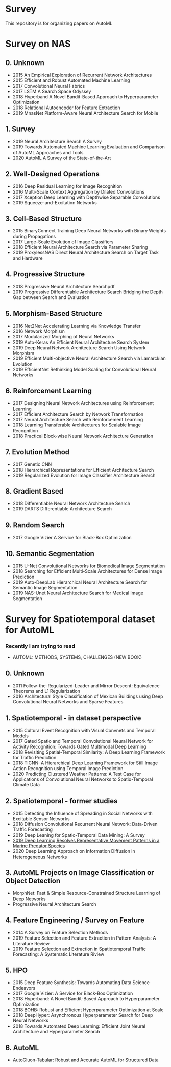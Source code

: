 # Survey
This repository is for organizing papers on AutoML

# Survey on NAS

## 0. Unknown

- 2015 An Empirical Exploration of Recurrent Network Architectures
- 2015 Efficient and Robust Automated Machine Learning
- 2017 Convolutional Neural Fabrics
- 2017 LSTM A Search Space Odyssey
- 2018 Hyperband A Novel Bandit-Based Approach to Hyperparameter Optimization
- 2018 Relational Autoencoder for Feature Extraction
- 2019 MnasNet Platform-Aware Neural Architecture Search for Mobile

## 1. Survey

- 2019 Neural Architecture Search A Survey
- 2019 Towards Automated Machine Learning Evaluation and Comparison of AutoML Approaches and Tools
- 2020 AutoML A Survey of the State-of-the-Art

## 2. Well-Designed Operations

- 2016 Deep Residual Learning for Image Recognition
- 2016 Multi-Scale Context Aggregation by Dilated Convolutions
- 2017 Xception Deep Learning with Depthwise Separable Convolutions
- 2019 Squeeze-and-Excitation Networks

## 3. Cell-Based Structure

- 2015 BinaryConnect Training Deep Neural Networks with Binary Weights during Propagations
- 2017 Large-Scale Evolution of Image Classifiers
- 2018 Efficient Neural Architecture Search via Parameter Sharing
- 2019 ProxylessNAS Direct Neural Architecture Search on Target Task and Hardware

## 4. Progressive Structure

- 2018 Progressive Neural Architecture Searchpdf
- 2019 Progressive Differentiable Architecture Search Bridging the Depth Gap between Search and Evaluation

## 5. Morphism-Based Structure

- 2016 Net2Net Accelerating Learning via Knowledge Transfer
- 2016 Network Morphism
- 2017 Modularized Morphing of Neural Networks
- 2019 Auto-Keras An Efficient Neural Architecture Search System
- 2019 Deep Neural Network Architecture Search Using Network Morphism
- 2019 Efficient Multi-objective Neural Architecture Search via Lamarckian Evolution
- 2019 EfficientNet Rethinking Model Scaling for Convolutional Neural Networks

## 6. Reinforcement Learning

- 2017 Designing Neural Network Architectures using Reinforcement Learning
- 2017 Efficient Architecture Search by Network Transformation
- 2017 Neural Architecture Search with Reinforcement Learning
- 2018 Learning Transferable Architectures for Scalable Image Recognition
- 2018 Practical Block-wise Neural Network Architecture Generation

## 7. Evolution Method

- 2017 Genetic CNN
- 2018 Hierarchical Representations for Efficient Architecture Search
- 2019 Regularized Evolution for Image Classifier Architecture Search

## 8. Gradient Based

- 2018 Differentiable Neural Network Architecture Search
- 2019 DARTS Differentiable Architecture Search

## 9. Random Search

- 2017 Google Vizier A Service for Black-Box Optimization

## 10. Semantic Segmentation

- 2015 U-Net Convolutional Networks for Biomedical Image Segmentation
- 2018 Searching for Efficient Multi-Scale Architectures for Dense Image Prediction
- 2019 Auto-DeepLab Hierarchical Neural Architecture Search for Semantic Image Segmentation
- 2019 NAS-Unet Neural Architecture Search for Medical Image Segmentation



# Survey for Spatiotemporal dataset for AutoML

### Recently I am trying to read

- AUTOML: METHODS, SYSTEMS, CHALLENGES (NEW BOOK)

## 0. Unknown

- 2011 Follow-the-Regularized-Leader and Mirror Descent: Equivalence Theorems and L1 Regularization
- 2016 Architectural Style Classification of Mexican Buildings using Deep Convolutional Neural Networks and Sparse Features

## 1. Spatiotemporal - in dataset perspective

- 2015 Cultural Event Recognition with Visual Convnets and Temporal Models
- 2017 Gated Spatio and Temporal Convolutional Neural Network for Activity Recognition: Towards Gated Multimodal Deep Learning
- 2018 Revisiting Spatial-Temporal Similarity: A Deep Learning Framework for Traffic Prediction
- 2018 TICNN: A Hierarchical Deep Learning Framework for Still Image Action Recognition using Temporal Image Prediction
- 2020 Predicting Clustered Weather Patterns: A Test Case for Applications of Convolutional Neural Networks to Spatio-Temporal Climate Data

## 2. Spatiotemporal - former studies

- 2015 Detecting the Influence of Spreading in Social Networks with Excitable Sensor Networks
- 2018 Diffusion Convolutional Recurrent Neural Network: Data-Driven Traffic Forecasting
- 2019 Deep Leaning for Spatio-Temporal Data Mining: A Survey
- [2019 Deep Learning Resolves Representative Movement Patterns in a Marine Predator Species](SpatioTemporal\2.%20Spatiotemporal%20-%20former%20studies\2019%20Deep%20Learning%20Resolves%20Representative%20Movement%20Patterns%20in%20a%20Marine%20Predator%20Species.md)
- 2020 Deep Learning Approach on Information Diffusion in Heterogeneous Networks

## 3. AutoML Projects on Image Classification or Object Detection

- MorphNet: Fast & Simple Resource-Constrained Structure Learning of Deep Networks
- Progressive Neural Architecture Search

## 4. Feature Engineering / Survey on Feature

- 2014 A Survey on Feature Selection Methods
- 2019 Feature Selection and Feature Extraction in Pattern Analysis: A Literature Review
- 2019 Feature Selection and Extraction in Spatiotemporal Traffic Forecasting: A Systematic Literature Riview

## 5. HPO

- 2015 Deep Feature Synthesis: Towards Automating Data Science Endeavors
- 2017 Google Vizier: A Service for Black-Box Optimization
- 2018 Hyperband: A Novel Bandit-Based Approach to Hyperparameter Optimization
- 2018 BOHB: Robust and Efficient Hyperparameter Optimization at Scale
- 2018 DeepHyper: Asynchronous Hyperparameter Search for Deep Neural Networks
- 2018 Towards Automated Deep Learning: Efficient Joint Neural Architecture and Hyperparameter Search

## 6. AutoML

- AutoGluon-Tabular: Robust and Accurate AutoML for Structured Data